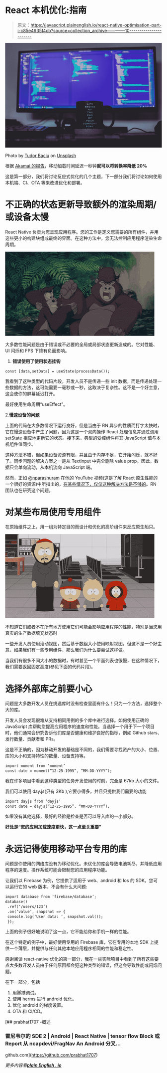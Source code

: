 # React 本机优化:指南

> 原文：<https://javascript.plainenglish.io/react-native-optimisation-part-i-c85e4935f4cb?source=collection_archive---------10----------------------->

![](img/4cd71d48d2f376a51b515bfbd5447199.png)

Photo by [Tudor Baciu](https://unsplash.com/@baciutudor?utm_source=medium&utm_medium=referral) on [Unsplash](https://unsplash.com?utm_source=medium&utm_medium=referral)

根据 [Akamai 的报告](https://www.akamai.com/us/en/multimedia/documents/report/akamai-state-of-online-retail-performance-2017-holiday.pdf)，移动加载时间延迟一秒钟**就可以将转换率降低 20%**

这是第一部分，我们将讨论反应式优化的几个主题，下一部分我们将讨论如何使用本机端、CI、OTA 等来改进优化和部署。

# **不正确的状态更新导致额外的渲染周期/或设备太慢**

React Native 负责为您呈现应用程序。您的工作是定义您需要的所有组件，并用这些更小的构建块组成最终的界面。在这种方法中，您无法控制应用程序渲染生命周期。

![](img/0498e66f5c8ff4559420533717cd5d6c.png)

大多数性能问题是由于错误或不必要的全局或局部状态更新造成的。它对性能、UI 闪烁和 FPS 下降有负面影响。

1.  **错误使用了使用状态挂钩**

```
const [data,setData] = useState(processData());
```

我看到了这种类型的代码片段，开发人员不是传递一些 init 数据，而是传递处理一些数据的方法，这可能需要一毫秒或一秒，这取决于复杂性。这不是一个好主意，这会使你的屏幕延迟打开。

最好使用生命周期“useEffect”。

2.**慢速设备的问题**

上面的代码在大多数情况下运行良好，但是当由于 RN 异步的性质而打字太快时，它在慢速设备中产生了问题，因为这是一个双向操作 React 处理信息并通过调用 setState 相应地更新它的状态。接下来，典型的受控组件将其 JavaScript 值与本机组件值同步。

这种方法不错，但如果设备资源有限，并且由于内存不足，它开始闪烁，就不好了。同步问题的解决方案之一是从 TextInput 中完全删除 value prop。因此，数据只会单向流动，从本机流向 JavaScript 端。

然而，正如 [@nparashuram](https://twitter.com/nparashuram) 在他的 YouTube 视频(这是了解 React 原生性能的一个很好的资源)中所指出的，[在某些情况下，仅仅这种解决方法是不够的](https://www.youtube.com/watch?v=83ffAY-CmL4&t=1483s)。RN 团队也在研究这个问题。

# **对某些布局使用专用组件**

在原始组件之上，用一组为特定目的而设计和优化的高阶组件来反应原生船只。

![](img/f28e2a8279eb84e969caeb3977020b44.png)

不知道它们或者不在所有地方使用它们可能会影响应用程序的性能，特别是当您用真实的生产数据填充状态时

一些开发人员使用滚动视图，然后基于数组大小使用映射视图，但这不是一个好主意，如果我们有一些专用组件，那么我们为什么要尝试这样做。

当我们有很多不同大小的数据时，有时甚至一个平面列表也很慢，在这种情况下，我们需要返回固定高度(参见下面的代码片段)。

# **选择外部库之前要小心**

问题是大多数开发人员在挑选库时没有检查里面有什么！只为一个方法，选择整个大的库。

开发人员会发现很难从支持相同用例的多个库中进行选择。如何使用正确的 JavaScript 库帮助您提高应用程序的速度和性能。当选择一个用于下一个项目时，他们通常会研究告诉他们库是否健康和维护良好的指标，例如 Github stars、发行数量、贡献者和 PRs。

这是不正确的，因为移动开发的基础是不同的，我们需要寻找资产的大小、位置、库的大小和支持特性的数量、设备支持等。

```
import moment from ‘moment’
const date = moment(“12-25-1995”, “MM-DD-YYYY”);
```

我在许多项目中看到这种类型的任务开发使用的时刻，完全是 67kb 大小的文件。

我们可以使用 day.js(只有 2Kb ),它要小得多，并且只提供我们需要的功能

```
import dayjs from ‘dayjs’
const date = dayjs(“12-25-1995”, “MM-DD-YYYY”);
```

如果没有其他选择，最好的经验是检查是否可以导入库的一小部分。

**好处是“您的应用加载速度更快，这一点至关重要”**

# **永远记得使用移动平台专用的库**

问题是你使用的网络库没有为移动优化。未优化的库会导致电池耗尽，并降低应用程序的速度。操作系统可能会限制您的应用程序功能。

让我们以 Firebase 为例，它提供了适用于 web、android 和 Ios 的 SDK。您可以运行它的 web 版本，不会有什么大问题:

```
import database from ‘firebase/database’;
database()
 .ref(‘/users/123’)
 .on(‘value’, snapshot => {
 console.log(‘User data: ‘, snapshot.val());
 });
```

上面的例子很好地说明了这一点，它不能给你和手机一样的性能。

在这个特定的例子中，最好使用专用的 Firebase 库，它在专用的本地 SDK 上提供一个薄层，并提供与任何其他本地应用程序相同的性能和稳定性。

感谢阅读 react-native 优化的第一部分，我在一些实际项目中看到了所有这些要点大多数开发人员由于任何原因都会犯这种类型的错误，但这会导致性能或闪烁问题。

在下一部分，包括

1.  用脚蹼调试。
2.  使用 herms 进行 android 优化。
3.  优化 android 的梯度设置。
4.  OTA 和 CI/CD。

[](https://github.com/prabhat1707) [## prabhat1707 -概述

### 霍尼韦尔的 SDE 2 | Android | React Native | tensor flow Block 或 Report 从 ncapdevi/FragNav An Android 分叉…

github.com](https://github.com/prabhat1707) 

*更多内容看*[***plain English . io***](http://plainenglish.io/)